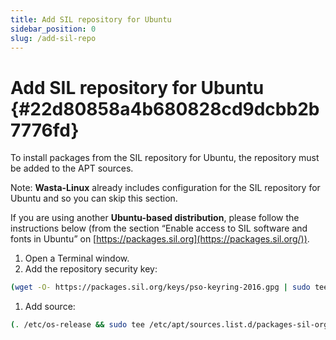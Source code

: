 ```yaml
---
title: Add SIL repository for Ubuntu
sidebar_position: 0
slug: /add-sil-repo
---
```




# **Add SIL repository for Ubuntu** {#22d80858a4b680828cd9dcbb2b7776fd}


To install packages from the SIL repository for Ubuntu, the repository must be added to the APT sources.


Note: **Wasta-Linux** already includes configuration for the SIL repository for Ubuntu and so you can skip this section.


If you are using another **Ubuntu-based distribution**, please follow the instructions below (from the section “Enable access to SIL software and fonts in Ubuntu” on [https://packages.sil.org](https://packages.sil.org/)).

1. Open a Terminal window.
2. Add the repository security key:

```bash
(wget -O- https://packages.sil.org/keys/pso-keyring-2016.gpg | sudo tee /etc/apt/trusted.gpg.d/pso-keyring-2016.gpg)&>/dev/null
```

1. Add source:

```bash
(. /etc/os-release && sudo tee /etc/apt/sources.list.d/packages-sil-org.list>/dev/null <<< "deb http://packages.sil.org/$ID $VERSION_CODENAME main")
```

